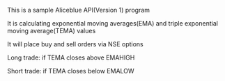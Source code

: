This is a sample Aliceblue API(Version 1) program 

It is calculating exponential moving averages(EMA) and triple exponential moving average(TEMA) values

It will place buy and sell orders via NSE options

Long trade: if TEMA closes above EMAHIGH

Short trade: if TEMA closes below EMALOW
